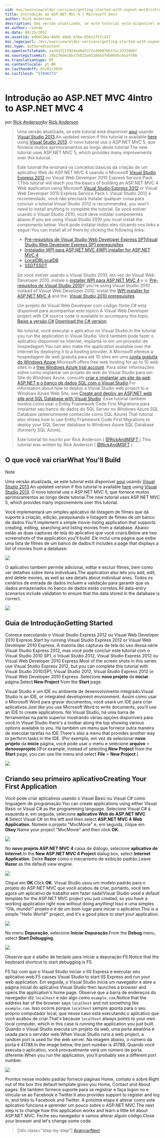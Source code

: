 ```yaml
---
uid: mvc/overview/older-versions/getting-started-with-aspnet-mvc4/intro-to-aspnet-mvc-4
title: Introdução ao ASP.NET MVC 4 | Microsoft Docs
author: Rick-Anderson
description: Uma versão atualizada, se este tutorial está disponível aqui usando o Visual Studio 2013. O novo tutorial usa o ASP.NET MVC 5, que fornece muitos aprimoramentos em t...
ms.author: riande
ms.date: 08/15/2012
ms.assetid: ed66530a-04d5-49eb-b76a-85be1f57c437
msc.legacyurl: /mvc/overview/older-versions/getting-started-with-aspnet-mvc4/intro-to-aspnet-mvc-4
msc.type: authoredcontent
ms.openlocfilehash: ea3d1517192ded0e5372c49897bb1fec33324b6f
ms.sourcegitcommit: 24b1f6decbb17bb22a45166e5fdb0845c65af498
ms.translationtype: MT
ms.contentlocale: pt-BR
ms.lasthandoff: 03/01/2019
ms.locfileid: "57046773"
---
```

<a name="intro-to-aspnet-mvc-4"></a><span data-ttu-id="b388b-104">Introdução ao ASP.NET MVC 4</span><span class="sxs-lookup"><span data-stu-id="b388b-104">Intro to ASP.NET MVC 4</span></span>
====================
<span data-ttu-id="b388b-105">por [Rick Anderson]((https://twitter.com/RickAndMSFT))</span><span class="sxs-lookup"><span data-stu-id="b388b-105">by [Rick Anderson]((https://twitter.com/RickAndMSFT))</span></span>

> <span data-ttu-id="b388b-106">Uma versão atualizada, se este tutorial está disponível [aqui](../../getting-started/introduction/getting-started.md) usando [Visual Studio 2013](https://my.visualstudio.com/Downloads?q=visual%20studio%202013).</span><span class="sxs-lookup"><span data-stu-id="b388b-106">An updated version if this tutorial is available [here](../../getting-started/introduction/getting-started.md) using [Visual Studio 2013](https://my.visualstudio.com/Downloads?q=visual%20studio%202013).</span></span> <span data-ttu-id="b388b-107">O novo tutorial usa o ASP.NET MVC 5, que fornece muitos aprimoramentos ao longo deste tutorial.</span><span class="sxs-lookup"><span data-stu-id="b388b-107">The new tutorial uses ASP.NET MVC 5, which provides many improvements over this tutorial.</span></span>
>
> <span data-ttu-id="b388b-108">Este tutorial lhe ensinará os conceitos básicos da criação de um aplicativo Web do ASP.NET MVC 4 usando o Microsoft [Visual Studio Express 2012](https://www.microsoft.com/visualstudio/11/products/express) ou Visual Web Developer 2010 Express Service Pack 1.</span><span class="sxs-lookup"><span data-stu-id="b388b-108">This tutorial will teach you the basics of building an ASP.NET MVC 4 Web application using Microsoft [Visual Studio Express 2012](https://www.microsoft.com/visualstudio/11/products/express) or Visual Web Developer 2010 Express Service Pack 1.</span></span> <span data-ttu-id="b388b-109">Visual Studio 2012 é recomendado, você não precisará instalar qualquer coisa para concluir o tutorial.</span><span class="sxs-lookup"><span data-stu-id="b388b-109">Visual Studio 2012 is recommended, you won't need to install anything to complete the tutorial.</span></span> <span data-ttu-id="b388b-110">Se você estiver usando o Visual Studio 2010, você deve instalar componentes abaixo.</span><span class="sxs-lookup"><span data-stu-id="b388b-110">If you are using Visual Studio 2010 you must install the components below.</span></span> <span data-ttu-id="b388b-111">Você pode instalar todos eles clicando nos links a seguir:</span><span class="sxs-lookup"><span data-stu-id="b388b-111">You can install all of them by clicking the following links:</span></span>
>
> - [<span data-ttu-id="b388b-112">Pré-requisitos de Visual Studio Web Developer Express SP1</span><span class="sxs-lookup"><span data-stu-id="b388b-112">Visual Studio Web Developer Express SP1 prerequisites</span></span>](https://www.microsoft.com/web/gallery/install.aspx?appid=VWD2010SP1Pack)
> - [<span data-ttu-id="b388b-113">Instalador WPI para ASP.NET MVC 4</span><span class="sxs-lookup"><span data-stu-id="b388b-113">WPI installer for ASP.NET MVC 4</span></span>](https://go.microsoft.com/fwlink/?LinkId=243392)
> - [<span data-ttu-id="b388b-114">LocalDB</span><span class="sxs-lookup"><span data-stu-id="b388b-114">LocalDB</span></span>](https://www.microsoft.com/web/gallery/install.aspx?appid=SQLLocalDBOnly_11_0)
> - [<span data-ttu-id="b388b-115">SSDT</span><span class="sxs-lookup"><span data-stu-id="b388b-115">SSDT</span></span>](https://blogs.msdn.com/b/rickandy/archive/2012/08/02/installing-and-using-sql-server-data-tools-ssdt-on-visual-studio-2010-and-vwd.aspx)
>
> <span data-ttu-id="b388b-116">Se você estiver usando o Visual Studio 2010, em vez do Visual Web Developer 2010, instale o [installer WPI para ASP.NET MVC 4](https://go.microsoft.com/fwlink/?LinkId=243392) e o: [Pré-requisitos de Visual Studio 2010](https://www.microsoft.com/web/gallery/install.aspx?appsxml=&amp;appid=VS2010SP1Pack)</span><span class="sxs-lookup"><span data-stu-id="b388b-116">If you're using Visual Studio 2010 instead of Visual Web Developer 2010, install the [WPI installer for ASP.NET MVC 4](https://go.microsoft.com/fwlink/?LinkId=243392) and the: [Visual Studio 2010 prerequisites](https://www.microsoft.com/web/gallery/install.aspx?appsxml=&amp;appid=VS2010SP1Pack)</span></span>
>
> <span data-ttu-id="b388b-117">Um projeto do Visual Web Developer com código-fonte C# está disponível para acompanhar este tópico.</span><span class="sxs-lookup"><span data-stu-id="b388b-117">A Visual Web Developer project with C# source code is available to accompany this topic.</span></span> <span data-ttu-id="b388b-118">[Baixe a versão C#](https://code.msdn.microsoft.com/Intro-to-ASPNET-MVC-4-61d0219d/file/114480/1/MvcMovie.zip).</span><span class="sxs-lookup"><span data-stu-id="b388b-118">[Download the C# version](https://code.msdn.microsoft.com/Intro-to-ASPNET-MVC-4-61d0219d/file/114480/1/MvcMovie.zip).</span></span>
>
> <span data-ttu-id="b388b-119">No tutorial, você executar o aplicativo no Visual Studio.</span><span class="sxs-lookup"><span data-stu-id="b388b-119">In the tutorial you run the application in Visual Studio.</span></span> <span data-ttu-id="b388b-120">Você também pode fazer o aplicativo disponível na Internet, implantá-lo em um provedor de hospedagem.</span><span class="sxs-lookup"><span data-stu-id="b388b-120">You can also make the application available over the Internet by deploying it to a hosting provider.</span></span> <span data-ttu-id="b388b-121">A Microsoft oferece a hospedagem de web gratuita para até 10 sites em uma [conta gratuita do Windows Azure](https://www.windowsazure.com/pricing/free-trial/?WT.mc_id=A443DD604).</span><span class="sxs-lookup"><span data-stu-id="b388b-121">Microsoft offers free web hosting for up to 10 web sites in a [free Windows Azure trial account](https://www.windowsazure.com/pricing/free-trial/?WT.mc_id=A443DD604).</span></span> <span data-ttu-id="b388b-122">Para obter informações sobre como implantar um projeto de web do Visual Studio para um Site do Windows Azure, consulte [criar e implantar um site da web ASP.NET e o banco de dados SQL com o Visual Studio](https://docs.microsoft.com/dotnet/azure/).</span><span class="sxs-lookup"><span data-stu-id="b388b-122">For information about how to deploy a Visual Studio web project to a Windows Azure Web Site, see [Create and deploy an ASP.NET web site and SQL Database with Visual Studio](https://docs.microsoft.com/dotnet/azure/).</span></span> <span data-ttu-id="b388b-123">Esse tutorial também mostra como usar o Entity Framework Code First Migrations para implantar seu banco de dados do SQL Server no Windows Azure SQL Database (anteriormente conhecido como SQL Azure).</span><span class="sxs-lookup"><span data-stu-id="b388b-123">That tutorial also shows how to use Entity Framework Code First Migrations to deploy your SQL Server database to Windows Azure SQL Database (formerly SQL Azure).</span></span>
>
> <span data-ttu-id="b388b-124">Este tutorial foi escrito por Rick Anderson ( [ @RickAndMSFT ](https://twitter.com/#!/RickAndMSFT) ).</span><span class="sxs-lookup"><span data-stu-id="b388b-124">This tutorial was written by Rick Anderson ( [@RickAndMSFT](https://twitter.com/#!/RickAndMSFT) ).</span></span>


## <a name="what-youll-build"></a><span data-ttu-id="b388b-125">O que você vai criar</span><span class="sxs-lookup"><span data-stu-id="b388b-125">What You'll Build</span></span>

> [!NOTE]
> <span data-ttu-id="b388b-126">Uma versão atualizada, se este tutorial está disponível [aqui](../../getting-started/introduction/getting-started.md) usando [Visual Studio 2013](https://my.visualstudio.com/Downloads?q=visual%20studio%202013).</span><span class="sxs-lookup"><span data-stu-id="b388b-126">An updated version if this tutorial is available [here](../../getting-started/introduction/getting-started.md) using [Visual Studio 2013](https://my.visualstudio.com/Downloads?q=visual%20studio%202013).</span></span> <span data-ttu-id="b388b-127">O novo tutorial usa o ASP.NET MVC 5, que fornece muitos aprimoramentos ao longo deste tutorial.</span><span class="sxs-lookup"><span data-stu-id="b388b-127">The new tutorial uses ASP.NET MVC 5, which provides many improvements over this tutorial.</span></span>


<span data-ttu-id="b388b-128">Você implementará um simples aplicativo de listagem de filmes que dá suporte à criação, edição, pesquisando e listagem de filmes de um banco de dados.</span><span class="sxs-lookup"><span data-stu-id="b388b-128">You'll implement a simple movie-listing application that supports creating, editing, searching and listing movies from a database.</span></span> <span data-ttu-id="b388b-129">Abaixo estão as duas capturas de tela do aplicativo que você criará.</span><span class="sxs-lookup"><span data-stu-id="b388b-129">Below are two screenshots of the application you'll build.</span></span> <span data-ttu-id="b388b-130">Ele inclui uma página que exibe uma lista de filmes de um banco de dados:</span><span class="sxs-lookup"><span data-stu-id="b388b-130">It includes a page that displays a list of movies from a database:</span></span>

![](intro-to-aspnet-mvc-4/_static/image1.png)

<span data-ttu-id="b388b-131">O aplicativo também permite adicionar, editar e excluir filmes, bem como ver detalhes sobre itens individuais.</span><span class="sxs-lookup"><span data-stu-id="b388b-131">The application also lets you add, edit, and delete movies, as well as see details about individual ones.</span></span> <span data-ttu-id="b388b-132">Todos os cenários de entrada de dados incluem a validação para garantir que os dados armazenados no banco de dados estão corretos.</span><span class="sxs-lookup"><span data-stu-id="b388b-132">All data-entry scenarios include validation to ensure that the data stored in the database is correct.</span></span>

![](intro-to-aspnet-mvc-4/_static/image2.png)

## <a name="getting-started"></a><span data-ttu-id="b388b-133">Guia de Introdução</span><span class="sxs-lookup"><span data-stu-id="b388b-133">Getting Started</span></span>

<span data-ttu-id="b388b-134">Comece executando o Visual Studio Express 2012 ou Visual Web Developer 2010 Express.</span><span class="sxs-lookup"><span data-stu-id="b388b-134">Start by running Visual Studio Express 2012 or Visual Web Developer 2010 Express.</span></span> <span data-ttu-id="b388b-135">A maioria das capturas de tela do uso dessa série Visual Studio Express 2012, mas você pode concluir este tutorial com o Visual Studio 2010 SP1, o Visual Studio 2012, Visual Studio Express 2012 ou Visual Web Developer 2010 Express.</span><span class="sxs-lookup"><span data-stu-id="b388b-135">Most of the screen shots in this series use Visual Studio Express 2012, but you can complete this tutorial with Visual Studio 2010/SP1, Visual Studio 2012, Visual Studio Express 2012 or Visual Web Developer 2010 Express.</span></span> <span data-ttu-id="b388b-136">Selecione **novo projeto** da **iniciar** página.</span><span class="sxs-lookup"><span data-stu-id="b388b-136">Select **New Project** from the **Start** page.</span></span>

<span data-ttu-id="b388b-137">Visual Studio é um IDE ou ambiente de desenvolvimento integrado.</span><span class="sxs-lookup"><span data-stu-id="b388b-137">Visual Studio is an IDE, or integrated development environment.</span></span> <span data-ttu-id="b388b-138">Assim como usar o Microsoft Word para gravar documentos, você usará um IDE para criar aplicativos.</span><span class="sxs-lookup"><span data-stu-id="b388b-138">Just like you use Microsoft Word to write documents, you'll use an IDE to create applications.</span></span> <span data-ttu-id="b388b-139">No Visual Studio, há uma barra de ferramentas na parte superior mostrando várias opções disponíveis para você.</span><span class="sxs-lookup"><span data-stu-id="b388b-139">In Visual Studio there's a toolbar along the top showing various options available to you.</span></span> <span data-ttu-id="b388b-140">Há também um menu que fornece outra maneira de executar tarefas no IDE.</span><span class="sxs-lookup"><span data-stu-id="b388b-140">There's also a menu that provides another way to perform tasks in the IDE.</span></span> <span data-ttu-id="b388b-141">(Por exemplo, em vez de selecionar **novo projeto** da **inicie** página, você pode usar o menu e selecione **arquivo** &gt; **denovoprojeto**.)</span><span class="sxs-lookup"><span data-stu-id="b388b-141">(For example, instead of selecting **New Project** from the **Start** page, you can use the menu and select **File** &gt; **New Project**.)</span></span>

![](intro-to-aspnet-mvc-4/_static/image3.png)

## <a name="creating-your-first-application"></a><span data-ttu-id="b388b-142">Criando seu primeiro aplicativo</span><span class="sxs-lookup"><span data-stu-id="b388b-142">Creating Your First Application</span></span>

<span data-ttu-id="b388b-143">Você pode criar aplicativos usando o Visual Basic ou Visual C# como linguagem de programação.</span><span class="sxs-lookup"><span data-stu-id="b388b-143">You can create applications using either Visual Basic or Visual C# as the programming language.</span></span> <span data-ttu-id="b388b-144">Selecione Visual C# à esquerda e, em seguida, selecione **aplicativo Web do ASP.NET MVC 4**.</span><span class="sxs-lookup"><span data-stu-id="b388b-144">Select Visual C# on the left and then select **ASP.NET MVC 4 Web Application**.</span></span> <span data-ttu-id="b388b-145">Nomeie o projeto &quot;MvcMovie&quot; e, em seguida, clique em **Okey**.</span><span class="sxs-lookup"><span data-stu-id="b388b-145">Name your project &quot;MvcMovie&quot; and then click **OK**.</span></span>

![](intro-to-aspnet-mvc-4/_static/image4.png)

<span data-ttu-id="b388b-146">No **novo projeto ASP.NET MVC 4** caixa de diálogo, selecione **aplicativo de Internet**.</span><span class="sxs-lookup"><span data-stu-id="b388b-146">In the **New ASP.NET MVC 4 Project** dialog box, select **Internet Application**.</span></span> <span data-ttu-id="b388b-147">Deixe **Razor** como o mecanismo de exibição padrão.</span><span class="sxs-lookup"><span data-stu-id="b388b-147">Leave **Razor** as the default view engine.</span></span>

![](intro-to-aspnet-mvc-4/_static/image5.png)

<span data-ttu-id="b388b-148">Clique em **OK**.</span><span class="sxs-lookup"><span data-stu-id="b388b-148">Click **OK**.</span></span> <span data-ttu-id="b388b-149">Visual Studio usou um modelo padrão para o projeto do ASP.NET MVC que você acabou de criar, portanto, você tem agora um aplicativo de trabalho sem fazer nada!</span><span class="sxs-lookup"><span data-stu-id="b388b-149">Visual Studio used a default template for the ASP.NET MVC project you just created, so you have a working application right now without doing anything!</span></span> <span data-ttu-id="b388b-150">Isso é uma simples &quot;Olá, mundo!&quot; projeto e é de um bom lugar para iniciar o aplicativo.</span><span class="sxs-lookup"><span data-stu-id="b388b-150">This is a simple &quot;Hello World!&quot; project, and it's a good place to start your application.</span></span>

![](intro-to-aspnet-mvc-4/_static/image6.png)

<span data-ttu-id="b388b-151">No menu **Depuração**, selecione **Iniciar Depuração**.</span><span class="sxs-lookup"><span data-stu-id="b388b-151">From the **Debug** menu, select **Start Debugging**.</span></span>

![](intro-to-aspnet-mvc-4/_static/image7.png)

<span data-ttu-id="b388b-152">Observe que o atalho de teclado para iniciar a depuração F5.</span><span class="sxs-lookup"><span data-stu-id="b388b-152">Notice that the keyboard shortcut to start debugging is F5.</span></span>

<span data-ttu-id="b388b-153">F5 faz com que o Visual Studio iniciar o IIS Express e executar seu aplicativo web.</span><span class="sxs-lookup"><span data-stu-id="b388b-153">F5 causes Visual Studio to start IIS Express and run your web application.</span></span> <span data-ttu-id="b388b-154">Em seguida, o Visual Studio inicia um navegador e abre a página inicial do aplicativo.</span><span class="sxs-lookup"><span data-stu-id="b388b-154">Visual Studio then launches a browser and opens the application's home page.</span></span> <span data-ttu-id="b388b-155">Observe que a barra de endereços do navegador diz `localhost` e não algo como `example.com`.</span><span class="sxs-lookup"><span data-stu-id="b388b-155">Notice that the address bar of the browser says `localhost` and not something like `example.com`.</span></span> <span data-ttu-id="b388b-156">Isso ocorre porque `localhost` sempre aponta para o seu próprio computador local, que nesse caso está executando o aplicativo que você acabou de criar.</span><span class="sxs-lookup"><span data-stu-id="b388b-156">That's because `localhost` always points to your own local computer, which in this case is running the application you just built.</span></span> <span data-ttu-id="b388b-157">Quando o Visual Studio executa um projeto da web, uma porta aleatória é usada para o servidor web.</span><span class="sxs-lookup"><span data-stu-id="b388b-157">When Visual Studio runs a web project, a random port is used for the web server.</span></span> <span data-ttu-id="b388b-158">Na imagem abaixo, o número da porta é 41788.</span><span class="sxs-lookup"><span data-stu-id="b388b-158">In the image below, the port number is 41788.</span></span> <span data-ttu-id="b388b-159">Quando você executa o aplicativo, você provavelmente verá um número de porta diferente.</span><span class="sxs-lookup"><span data-stu-id="b388b-159">When you run the application, you'll probably see a different port number.</span></span>

![](intro-to-aspnet-mvc-4/_static/image8.png)

<span data-ttu-id="b388b-160">Prontos nesse modelo padrão fornece páginas Home, contato e sobre.</span><span class="sxs-lookup"><span data-stu-id="b388b-160">Right out of the box this default template gives you Home, Contact and About pages.</span></span> <span data-ttu-id="b388b-161">Ele também fornece suporte para se registrar e faça logon no e vincula-se ao Facebook e Twitter.</span><span class="sxs-lookup"><span data-stu-id="b388b-161">It also provides support to register and log in, and links to Facebook and Twitter.</span></span> <span data-ttu-id="b388b-162">A próxima etapa é alterar como este aplicativo funciona e aprender um pouco sobre o ASP.NET MVC.</span><span class="sxs-lookup"><span data-stu-id="b388b-162">The next step is to change how this application works and learn a little bit about ASP.NET MVC.</span></span> <span data-ttu-id="b388b-163">Feche seu navegador e vamos alterar algum código.</span><span class="sxs-lookup"><span data-stu-id="b388b-163">Close your browser and let's change some code.</span></span>

> [!div class="step-by-step"]
> [<span data-ttu-id="b388b-164">Avançar</span><span class="sxs-lookup"><span data-stu-id="b388b-164">Next</span></span>](adding-a-controller.md)
